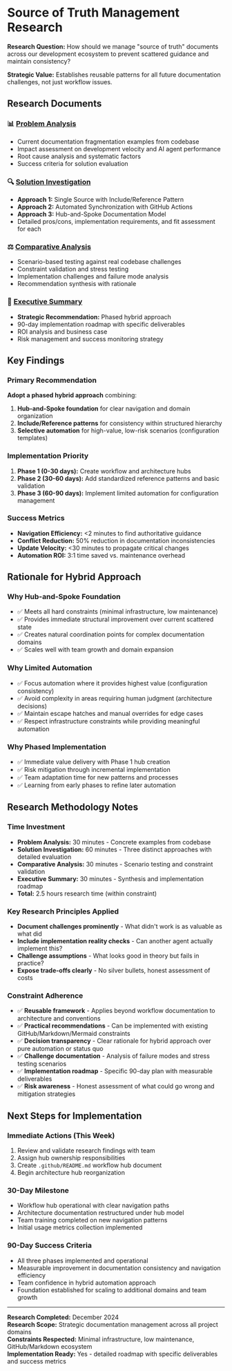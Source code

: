 # Source of Truth Management Research

**Research Question:** How should we manage "source of truth" documents across our development ecosystem to prevent scattered guidance and maintain consistency?

**Strategic Value:** Establishes reusable patterns for all future documentation challenges, not just workflow issues.

## Research Documents

### 📊 [Problem Analysis](./01-problem-analysis.md)
- Current documentation fragmentation examples from codebase
- Impact assessment on development velocity and AI agent performance
- Root cause analysis and systematic factors
- Success criteria for solution evaluation

### 🔍 [Solution Investigation](./02-solution-investigation.md) 
- **Approach 1:** Single Source with Include/Reference Pattern
- **Approach 2:** Automated Synchronization with GitHub Actions
- **Approach 3:** Hub-and-Spoke Documentation Model
- Detailed pros/cons, implementation requirements, and fit assessment for each

### ⚖️ [Comparative Analysis](./03-comparative-analysis.md)
- Scenario-based testing against real codebase challenges
- Constraint validation and stress testing
- Implementation challenges and failure mode analysis
- Recommendation synthesis with rationale

### 🎯 [Executive Summary](./04-executive-summary.md)
- **Strategic Recommendation:** Phased hybrid approach
- 90-day implementation roadmap with specific deliverables
- ROI analysis and business case
- Risk management and success monitoring strategy

## Key Findings

### Primary Recommendation
**Adopt a phased hybrid approach** combining:
1. **Hub-and-Spoke foundation** for clear navigation and domain organization
2. **Include/Reference patterns** for consistency within structured hierarchy  
3. **Selective automation** for high-value, low-risk scenarios (configuration templates)

### Implementation Priority
1. **Phase 1 (0-30 days):** Create workflow and architecture hubs
2. **Phase 2 (30-60 days):** Add standardized reference patterns and basic validation
3. **Phase 3 (60-90 days):** Implement limited automation for configuration management

### Success Metrics
- **Navigation Efficiency:** <2 minutes to find authoritative guidance
- **Conflict Reduction:** 50% reduction in documentation inconsistencies  
- **Update Velocity:** <30 minutes to propagate critical changes
- **Automation ROI:** 3:1 time saved vs. maintenance overhead

## Rationale for Hybrid Approach

### Why Hub-and-Spoke Foundation
- ✅ Meets all hard constraints (minimal infrastructure, low maintenance)
- ✅ Provides immediate structural improvement over current scattered state
- ✅ Creates natural coordination points for complex documentation domains
- ✅ Scales well with team growth and domain expansion

### Why Limited Automation
- ✅ Focus automation where it provides highest value (configuration consistency)
- ✅ Avoid complexity in areas requiring human judgment (architecture decisions)
- ✅ Maintain escape hatches and manual overrides for edge cases
- ✅ Respect infrastructure constraints while providing meaningful automation

### Why Phased Implementation
- ✅ Immediate value delivery with Phase 1 hub creation
- ✅ Risk mitigation through incremental implementation
- ✅ Team adaptation time for new patterns and processes
- ✅ Learning from early phases to refine later automation

## Research Methodology Notes

### Time Investment
- **Problem Analysis:** 30 minutes - Concrete examples from codebase
- **Solution Investigation:** 60 minutes - Three distinct approaches with detailed evaluation
- **Comparative Analysis:** 30 minutes - Scenario testing and constraint validation
- **Executive Summary:** 30 minutes - Synthesis and implementation roadmap
- **Total:** 2.5 hours research time (within constraint)

### Key Research Principles Applied
- **Document challenges prominently** - What didn't work is as valuable as what did
- **Include implementation reality checks** - Can another agent actually implement this?
- **Challenge assumptions** - What looks good in theory but fails in practice?
- **Expose trade-offs clearly** - No silver bullets, honest assessment of costs

### Constraint Adherence
- ✅ **Reusable framework** - Applies beyond workflow documentation to architecture and conventions
- ✅ **Practical recommendations** - Can be implemented with existing GitHub/Markdown/Mermaid constraints
- ✅ **Decision transparency** - Clear rationale for hybrid approach over pure automation or status quo
- ✅ **Challenge documentation** - Analysis of failure modes and stress testing scenarios
- ✅ **Implementation roadmap** - Specific 90-day plan with measurable deliverables
- ✅ **Risk awareness** - Honest assessment of what could go wrong and mitigation strategies

## Next Steps for Implementation

### Immediate Actions (This Week)
1. Review and validate research findings with team
2. Assign hub ownership responsibilities  
3. Create `.github/README.md` workflow hub document
4. Begin architecture hub reorganization

### 30-Day Milestone
- Workflow hub operational with clear navigation paths
- Architecture documentation restructured under hub model
- Team training completed on new navigation patterns
- Initial usage metrics collection implemented

### 90-Day Success Criteria
- All three phases implemented and operational
- Measurable improvement in documentation consistency and navigation efficiency
- Team confidence in hybrid automation approach
- Foundation established for scaling to additional domains and team growth

---

**Research Completed:** December 2024  
**Research Scope:** Strategic documentation management across all project domains  
**Constraints Respected:** Minimal infrastructure, low maintenance, GitHub/Markdown ecosystem  
**Implementation Ready:** Yes - detailed roadmap with specific deliverables and success metrics